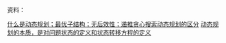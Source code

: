 资料：

[什么是动态规划；最优子结构；无后效性；递推贪心搜索动态规划的区分](https://www.zhihu.com/question/23995189/answer/35429905)
[动态规划的本质，是对问题状态的定义和状态转移方程的定义](https://www.zhihu.com/question/23995189)
